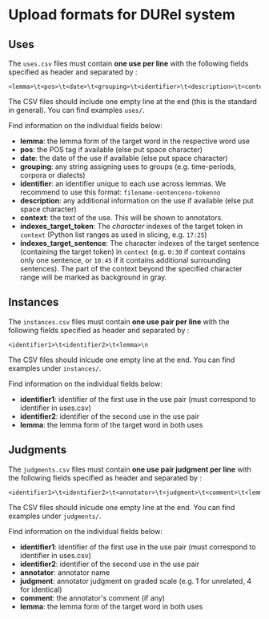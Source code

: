 # Upload formats for DURel system

## Uses

The `uses.csv` files must contain __one use per line__ with the following fields specified as header and separated by <TAB>:

	<lemma>\t<pos>\t<date>\t<grouping>\t<identifier>\t<description>\t<context>\t<indexes_target_token>\t<indexes_target_sentence>\n

The CSV files should include one empty line at the end (this is the standard in general). You can find examples `uses/`.

Find information on the individual fields below:

* __lemma__: the lemma form of the target word in the respective word use
* __pos__: the POS tag if available (else put space character)
* __date__: the date of the use if available (else put space character)
* __grouping__: any string assigning uses to groups (e.g. time-periods, corpora or dialects)
* __identifier__: an identifier unique to each use across lemmas. We recommend to use this format: `filename-sentenceno-tokenno`
* __description__: any additional information on the use if available (else put space character)
* __context__: the text of the use. This will be shown to annotators.
* __indexes\_target\_token__: The *character* indexes of the target token in `context` (Python list ranges as used in slicing, e.g. `17:25`)
* __indexes\_target\_sentence__: The character indexes of the target sentence (containing the target token) in `context` (e.g. `0:30` if context contains only one sentence, or `10:45` if it contains additional surrounding sentences). The part of the context beyond the specified character range will be marked as background in gray.

## Instances

The `instances.csv` files must contain __one use pair per line__ with the following fields specified as header and separated by <TAB>:

	<identifier1>\t<identifier2>\t<lemma>\n

The CSV files should inlcude one empty line at the end. You can find examples under `instances/`.

Find information on the individual fields below:

- __identifier1__: identifier of the first use in the use pair (must correspond to identifier in uses.csv)
- __identifier2__: identifier of the second use in the use pair
- __lemma__: the lemma form of the target word in both uses

## Judgments

The `judgments.csv` files must contain __one use pair judgment per line__ with the following fields specified as header and separated by <TAB>:

	<identifier1>\t<identifier2>\t<annotator>\t<judgment>\t<comment>\t<lemma>\n

The CSV files should inlcude one empty line at the end. You can find examples under `judgments/`.

Find information on the individual fields below:

- __identifier1__: identifier of the first use in the use pair (must correspond to identifier in uses.csv)
- __identifier2__: identifier of the second use in the use pair
- __annotator__: annotator name
- __judgment__: annotator judgment on graded scale (e.g. 1 for unrelated, 4 for identical)
- __comment__: the annotator's comment (if any)
- __lemma__: the lemma form of the target word in both uses
